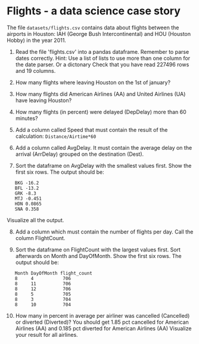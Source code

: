 # Flights - a data science case story

The file `datasets/flights.csv` contains data about flights between the airports in Houston: IAH (George Bush Intercontinental) and HOU (Houston Hobby) in the year 2011.

1. Read the file 'flights.csv' into a pandas dataframe. Remember to parse dates correctly.
   Hint: Use a list of lists to use more than one column for the date parser. Or a dictonary
   Check that you have read 227496 rows and 19 columns.

2. How many flights where leaving Houston on the 1st of january?

3. How many flights did American Airlines (AA) and United Airlines (UA) have leaving Houston?

4. How many flights (in percent) were delayed (DepDelay) more than 60 minutes?

5. Add a column called Speed that must contain the result of the calculation: `Distance/Airtime*60`

6. Add a column called AvgDelay. It must contain the average delay on the arrival (ArrDelay) grouped on the destination (Dest).

7. Sort the dataframe on AvgDelay with the smallest values first. Show the first six rows.
   The output should be:
```
   BKG -16.2
   BFL -13.2
   GRK -8.3
   MTJ -0.451
   HDN 0.0865
   SNA 0.358
```
Visualize all the output.


8. Add a column which must contain the number of flights per day. Call the column FlightCount.

9. Sort the dataframe on FlightCount with the largest values first. Sort afterwards on Month and DayOfMonth. Show the first six rows.
   The output should be:
```
   Month DayOfMonth flight_count
   8     4           706
   8     11          706
   8     12          706
   8     5           705
   8     3           704
   8     10          704
```

10. How many in percent in average per airliner was cancelled (Cancelled) or diverted (Diverted)?
    You should get 1.85 pct cancelled for American Airlines (AA) and 0.185 pct diverted for American Airlines (AA)
    Visualize your result for all airlines.



   
